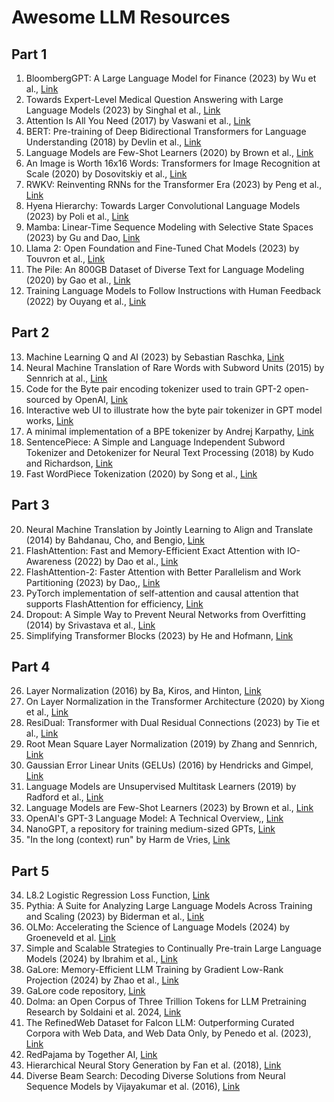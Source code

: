 # Awesome LLM Resources

## Part 1
1. BloombergGPT: A Large Language Model for Finance (2023) by Wu et al., [Link](https://arxiv.org/abs/2303.17564)
2. Towards Expert-Level Medical Question Answering with Large
Language Models (2023) by Singhal et al., [Link](https://arxiv.org/abs/2305.09617)
3. Attention Is All You Need (2017) by Vaswani et al., [Link](https://arxiv.org/abs/1706.03762)
4. BERT: Pre-training of Deep Bidirectional Transformers for Language
Understanding (2018) by Devlin et al., [Link](https://arxiv.org/abs/1810.04805)
5. Language Models are Few-Shot Learners (2020) by Brown et al., [Link](https://arxiv.org/abs/2005.14165)
6. An Image is Worth 16x16 Words: Transformers for Image Recognition
at Scale (2020) by Dosovitskiy et al., [Link](https://arxiv.org/abs/2010.11929)
7. RWKV: Reinventing RNNs for the Transformer Era (2023) by Peng et
al., [Link](https://arxiv.org/abs/2305.13048)
8. Hyena Hierarchy: Towards Larger Convolutional Language Models
(2023) by Poli et al., [Link](https://arxiv.org/abs/2302.10866)
9. Mamba: Linear-Time Sequence Modeling with Selective State Spaces
(2023) by Gu and Dao, [Link](https://arxiv.org/abs/2312.00752)
10. Llama 2: Open Foundation and Fine-Tuned Chat Models (2023) by
Touvron et al., [Link](https://arxiv.org/abs/2307.092881)
11. The Pile: An 800GB Dataset of Diverse Text for Language Modeling
(2020) by Gao et al., [Link](https://arxiv.org/abs/2101.00027)
12. Training Language Models to Follow Instructions with Human
Feedback (2022) by Ouyang et al., [Link](https://arxiv.org/abs/2203.02155)


## Part 2
13. Machine Learning Q and AI (2023) by Sebastian Raschka, [Link](https://leanpub.com/machine-learning-q-and-ai)
14. Neural Machine Translation of Rare Words with Subword Units (2015)
by Sennrich at al., [Link](https://arxiv.org/abs/1508.07909)
15. Code for the Byte pair encoding tokenizer used to train GPT-2 open-sourced by OpenAI, [Link](https://github.com/openai/gpt-2/blob/master/src/encoder.py)
16. Interactive web UI to illustrate how the byte pair tokenizer in GPT model works, [Link](https://platform.openai.com/tokenizer)
17. A minimal implementation of a BPE tokenizer by Andrej Karpathy, [Link](https://github.com/karpathy/minbpe)
18. SentencePiece: A Simple and Language Independent Subword
Tokenizer and Detokenizer for Neural Text Processing (2018) by Kudo
and Richardson, [Link](https://aclanthology.org/D18-2012/)
19. Fast WordPiece Tokenization (2020) by Song et al., [Link](https://arxiv.org/abs/2012.15524)


## Part 3
20. Neural Machine Translation by Jointly Learning to Align and Translate (2014) by Bahdanau, Cho, and Bengio, [Link](https://arxiv.org/abs/1409.0473)
21. FlashAttention: Fast and Memory-Efficient Exact Attention with IO-
Awareness (2022) by Dao et al., [Link](https://arxiv.org/abs/2205.14135)
22. FlashAttention-2: Faster Attention with Better Parallelism and Work
Partitioning (2023) by Dao,, [Link](https://arxiv.org/abs/2307.08691)
23. PyTorch implementation of self-attention and causal attention that supports FlashAttention for efficiency, [Link](https://pytorch.org/docs/stable/generated/torch.nn.functional.scaled_dot_product_attention.html#torch.nn.functional.scaled_dot_product_attention)
24. Dropout: A Simple Way to Prevent Neural Networks from Overfitting
(2014) by Srivastava et al., [Link](https://jmlr.org/papers/v15/srivastava14a.html)
25. Simplifying Transformer Blocks (2023) by He and Hofmann, [Link](https://arxiv.org/abs/2311.01906)


## Part 4
26. Layer Normalization (2016) by Ba, Kiros, and Hinton, [Link](https://arxiv.org/abs/1607.06450)
27. On Layer Normalization in the Transformer Architecture (2020) by
Xiong et al., [Link](https://arxiv.org/abs/2002.04745)
28. ResiDual: Transformer with Dual Residual Connections (2023) by Tie
et al., [Link](https://arxiv.org/abs/2304.14802)
29. Root Mean Square Layer Normalization (2019) by Zhang and Sennrich, [Link](https://arxiv.org/abs/1910.07467)
28. Gaussian Error Linear Units (GELUs) (2016) by Hendricks and
Gimpel, [Link](https://arxiv.org/abs/1606.08415)
29. Language Models are Unsupervised Multitask Learners (2019) by
Radford et al., [Link](https://d4mucfpksywv.cloudfront.net/better-language-models/language_models_are_unsupervised_multitask_learners.pdf)
30. Language Models are Few-Shot Learners (2023) by Brown et al., [Link](https://arxiv.org/abs/2005.14165)
31. OpenAI's GPT-3 Language Model: A Technical Overview,, [Link](https://lambdalabs.com/blog/demystifying-gpt-3)
32. NanoGPT, a repository for training medium-sized GPTs, [Link](https://github.com/karpathy/nanoGPT)
33. "In the long (context) run" by Harm de Vries, [Link](https://www.harmdevries.com/post/context-length/)


## Part 5
34. L8.2 Logistic Regression Loss Function, [Link](https://www.youtube.com/watch?v=GxJe0DZvydM)
35. Pythia: A Suite for Analyzing Large Language Models Across Training
and Scaling (2023) by Biderman et al., [Link](https://arxiv.org/abs/2304.01373)
36. OLMo: Accelerating the Science of Language Models (2024) by
Groeneveld et al. [Link](https://arxiv.org/abs/2402.00838)
37. Simple and Scalable Strategies to Continually Pre-train Large Language
Models (2024) by Ibrahim et al., [Link](https://arxiv.org/abs/2403.08763)
38. GaLore: Memory-Efficient LLM Training by Gradient Low-Rank
Projection (2024) by Zhao et al., [Link](https://arxiv.org/abs/2403.03507)
39. GaLore code repository, [Link](https://github.com/jiaweizzhao/GaLore)
40. Dolma: an Open Corpus of Three Trillion Tokens for LLM Pretraining
Research by Soldaini et al. 2024, [Link](https://arxiv.org/abs/2402.00159)
41. The RefinedWeb Dataset for Falcon LLM: Outperforming Curated
Corpora with Web Data, and Web Data Only, by Penedo et al. (2023), [Link](https://arxiv.org/abs/2306.01116)
42. RedPajama by Together AI, [Link](https://github.com/togethercomputer/RedPajama-Data)
43. Hierarchical Neural Story Generation by Fan et al. (2018), [Link](https://arxiv.org/abs/1805.04833)
44. Diverse Beam Search: Decoding Diverse Solutions from Neural
Sequence Models by Vijayakumar et al. (2016), [Link](https://arxiv.org/abs/1610.02424)
